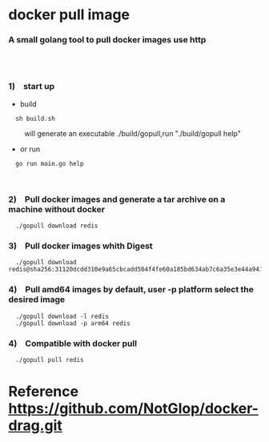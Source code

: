 # docker pull image 
### A small golang tool to pull docker images use http 
 <br>
<br>



### 1)&emsp;start up
 - build
```
  sh build.sh
```
&emsp;&emsp; will generate an executable ./build/gopull,run "./build/gopull help" 

 - or run
```
  go run main.go help
```



<br>

### 2)&emsp;Pull docker images and generate a tar archive on a machine without docker
```
  ./gopull download redis
```
  
### 3)&emsp;Pull docker images whith Digest
```
  ./gopull download redis@sha256:31120dcdd310e9a65cbcadd504f4fe60a185bd634ab7c6a35e3e44a941904d97
```

### 4)&emsp;Pull amd64 images by default, user -p platform select the desired image
```
  ./gopull download -l redis 
  ./gopull download -p arm64 redis
```

### 4)&emsp;Compatible with docker pull
```
  ./gopull pull redis 
```

# Reference  https://github.com/NotGlop/docker-drag.git

